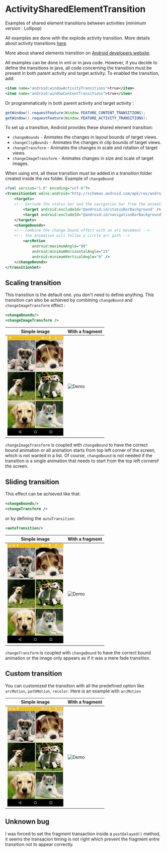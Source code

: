 # ActivitySharedElementTransition
Examples of shared element transitions between activities (minimum version : Lollipop)

All examples are done with the explode activity transition. More details about activity transitions [here](https://github.com/lcwgg/ActivityTransition).

More about shared elements transition on [Android developers website](https://developer.android.com/training/material/animations.html#Transitions).


All examples can be done in xml or in java code. However, if you decide to define the transitions in java, all code concerning the transition must be present in both parent activity and target activity. To enabled the transition, add:

```xml
<item name="android:windowActivityTransitions">true</item>
<item name="android:windowContentTransitions">true</item>
```
Or programmatically in both parent activity and target activity : 

```java
getWindow().requestFeature(Window.FEATURE_CONTENT_TRANSITIONS);
getWindow().requestFeature(Window.FEATURE_ACTIVITY_TRANSITIONS);
```

To set up a transition, Android provides these shared element transition:

* `changeBounds` - Animates the changes in layout bounds of target views.
* `changeClipBounds` - Animates the changes in clip bounds of target views.
* `changeTransform` - Animates the changes in scale and rotation of target views.
* `changeImageTransform` - Animates changes in size and scale of target images.

When using xml, all these transition must be added in a *transition* folder created inside the *res* folder.
Example of `changeBound`
```xml
<?xml version="1.0" encoding="utf-8"?>
<transitionSet xmlns:android="http://schemas.android.com/apk/res/android">
    <targets>
	<!-- Exclude the status bar and the navigation bar from the animation -->
        <target android:excludeId="@android:id/statusBarBackground" />
        <target android:excludeId="@android:id/navigationBarBackground" />
    </targets>
    <changeBounds>
	<!-- Combine the change bound effect with an arc movement -->
	<!-- the animation will follow a circle arc path -->
        <arcMotion
            android:maximumAngle="90"
            android:minimumHorizontalAngle="15"
            android:minimumVerticalAngle="0" />
    </changeBounds>
</transitionSet>
```

## Scaling transition
This transition is the default one. you don't need to define anything.
This transition can also be achieved by combining `changeBound` and `changeImageTransform` effect :
```xml
<changeBounds/>
<changeImageTransform />
```
Simple image | With a fragment
------------ |  -------------
![Demo](images/githubactivitysharedtransitionscale.gif) | ![Demo](images/githubactivitysharedtransitionsscalefragment.gif)

`changeImageTransform` is coupled with `changeBound` to have the correct bound animation or all animation starts from top left corner of the screen, which is not wanted in a list. Of course, `changeBound` is not needed if the transition is a single animation that needs to start from the top left cornerof the screen.

## Sliding transition
This effect can be achieved like that:
```xml
<changeBounds/>
<changeTransform />
```
or by defining the `autoTransition`:
```xml
<autoTransition/>
```
Simple image | With a fragment
------------ |  -------------
![Demo](images/githubactivitysharedtransitionslide.gif) | ![Demo](images/githubactivitysharedtransitionslidefragment.gif)

`changeTransform` is coupled with `changeBound` to have the correct bound animation or the image only appears as if it was a mere fade transition. 

## Custom transition
You can customized the transition with all the predefined option like `arcMotion`, `pathMotion`, `recolor`.
Here is an example with `arcMotion`

Simple image | With a fragment
------------ |  -------------
![Demo](images/githubactivitysharedtransitioncustom.gif) | ![Demo](images/githubactivitysharedtransitioncustomfragment.gif)

## Unknown bug
I was forced to set the fragment transaction inside a `postDelayed()` method, it seems the transacion timing is not right which prevent the fragment entre transition not to appear correctly.

